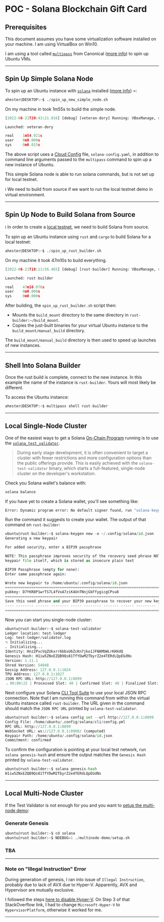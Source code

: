 # POC - Solana Blockchain Gift Card

## Prerequisites

This document assumes you have some virtualization software installed on your machine. I am using VirtualBox on Win10.

I am using a tool called [`multipass`](https://github.com/canonical/multipass) from Canonical ([more info](https://multipass.run/)) to spin up Ubuntu VMs.  

----

## Spin Up Simple Solana Node

To spin up an Ubuntu instance with [`solana`](https://github.com/solana-labs/solana) installed ([more info](https://docs.solana.com/introduction)) =:  

```python
ahester@DESKTOP:~$ ./spin_up_new_simple_node.sh
```

On my machine in took 1m55s to build the simple node.

```python
[2022-06-21T20:43:21.816] [debug] [veteran-dory] Running: VBoxManage, startvm, veteran-dory, --type, headless

Launched: veteran-dory

real    1m54.921s
user    0m0.000s
sys     0m0.015s
```

The above script uses a [Cloud Config](https://cloudinit.readthedocs.io/en/latest/topics/examples.html) file, `solana-config.yaml`, in addition to command line arguments passed to the `multipass` command to spin up a new instance of Ubuntu.  

This simple Solana node is able to run solana commands, but is not set up for local testnet.

:information_source: We need to build from source if we want to run the local testnet demo in virtual environment.

----

## Spin Up Node to Build Solana from Source

:information_source: In order to create a [local testnet](https://docs.solana.com/cluster/bench-tps), we need to build Solana from source.

To spin up an Ubuntu instance using `rust` and `cargo` to build Solana for a local testnet:

```python
ahester@DESKTOP:~$ ./spin_up_rust_builder.sh
```

On my machine it took 47m10s to build everything.

```python
[2022-06-21T18:11:56.465] [debug] [rust-builder] Running: VBoxManage, startvm, rust-builder, --type, headless

Launched: rust-builder

real    47m10.076s
user    0m0.000s
sys     0m0.000s
```

After building, the `spin_up_rust_builder.sh` script then:

* Mounts the `build_mount` directory to the same directory in `rust-builder:~/build_mount`.
* Copies the just-built binaries for your virtual Ubuntu instance to the `build_mount/manual_build` directory.

The `build_mount/manual_build` directory is then used to speed up launches of new instances.

----

## Shell Into Solana Builder

Once the rust build is complete, connect to the new instance. In this example the name of the instance is `rust-builder`. Yours will most likely be different.

To access the Ubuntu instance: 

```python
ahester@DESKTOP:~$ multipass shell rust-builder
```

----

## Local Single-Node Cluster

One of the easiest ways to get a Solana [On-Chain Program](https://docs.solana.com/developing/on-chain-programs/overview) running is to use the [`solana_test_validator`]().

> During early stage development, it is often convenient to target a cluster with fewer restrictions and more configuration options than the public offerings provide. This is easily achieved with the `solana-test-validator` binary, which starts a full-featured, single-node cluster on the developer's workstation.  

Check you Solana wallet's balance with:

```python
solana balance
```

If you have yet to create a Solana wallet, you'll see something like:

```python
Error: Dynamic program error: No default signer found, run "solana-keygen new -o /home/ubuntu/.config/solana/id.json" to create a new one
```

Run the command it suggests to create your wallet. The output of that command on `rust-builder`:

```python
ubuntu@rust-builder:~$ solana-keygen new -o ~/.config/solana/id.json
Generating a new keypair

For added security, enter a BIP39 passphrase

NOTE! This passphrase improves security of the recovery seed phrase NOT the
keypair file itself, which is stored as insecure plain text

BIP39 Passphrase (empty for none):
Enter same passphrase again:

Wrote new keypair to /home/ubuntu/.config/solana/id.json
============================================================================
pubkey: D7YKR8P1wrTS7L4fVxA7ziK4UnTNnjGkFfygicgCPsu8
============================================================================
Save this seed phrase and your BIP39 passphrase to recover your new keypair:
---- -------- ------ -------- ----- -------- ------- ------ --------- -----
============================================================================
```

Now you can start you single-node cluster:

```python
ubuntu@rust-builder:~$ solana-test-validator
Ledger location: test-ledger
Log: test-ledger/validator.log
⠲ Initializing...
⠄ Initializing...
Identity: Hnz2PxcVqZUkxrr6bbsU6ZcKn7jko1JFNAMbWLrKHXdQ
Genesis Hash: H1iw5ZNxEZQB9Qs81TfYDwM2TbyrZ2e4TERdLQpEGdNs
Version: 1.11.1
Shred Version: 54048
Gossip Address: 127.0.0.1:1024
TPU Address: 127.0.0.1:1027
JSON RPC URL: http://127.0.0.1:8899
⠠ 00:00:22 | Processed Slot: 48 | Confirmed Slot: 48 | Finalized Slot: 16 | Full
```

Next configure your Solana [CLI Tool Suite](https://docs.solana.com/cli) to use your local JSON RPC connection. Note that I am running this command from within the virtual Ubuntu instance called `rust-builder`. The URL given in the command should match the `JSON RPC URL` printed by `solana-test-validator`.

```python
ubuntu@rust-builder:~$ solana config set --url http://127.0.0.1:8899
Config File: /home/ubuntu/.config/solana/cli/config.yml
RPC URL: http://127.0.0.1:8899
WebSocket URL: ws://127.0.0.1:8900/ (computed)
Keypair Path: /home/ubuntu/.config/solana/id.json
Commitment: confirmed
```

To confirm the configuration is pointing at your local test network, run `solana genesis-hash` and ensure the output matches the `Genesis Hash` printed by `solana-test-validator`.

```python
ubuntu@rust-builder:~$ solana genesis-hash
H1iw5ZNxEZQB9Qs81TfYDwM2TbyrZ2e4TERdLQpEGdNs
```

----

## Local Multi-Node Cluster

If the Test Validator is not enough for you and you want to [setup the multi-node demo](https://docs.solana.com/cluster/bench-tps#configuration-setup):

### Generate Genesis

```python
ubuntu@rust-builder:~$ cd solana
ubuntu@rust-builder:~$ NDEBUG=1 ./multinode-demo/setup.sh
```

### TBA

----

### Note on "Illegal Instruction" Error

During generation of genesis, I ran into issue of `Illegal Instruction`, probably due to lack of AVX due to Hyper-V. Apparently, AVX and Hypervisor are mutually exclusive.

I followed the steps [here to disable Hyper-V](https://stackoverflow.com/a/68214280). On Step 3 of that StackOverflow link, I had to change `Microsoft-Hyper-V` to `HypervisorPlatform`, otherwise it worked for me.

----
